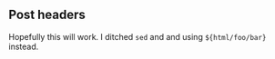 ## Post headers

Hopefully this will work. I ditched `sed` and and using `${html/foo/bar}` instead.
